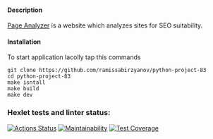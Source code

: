 #### Description


[Page Analyzer](https://page-analyzer-app-wc5k.onrender.com/ "link to application") is a website which analyzes sites for SEO suitability.


#### Installation

To start application lacolly tap this commands


```
git clone https://github.com/ramissabirzyanov/python-project-83
cd python-project-83
make isntall
make build
make dev
```




### Hexlet tests and linter status:
[![Actions Status](https://github.com/ramissabirzyanov/python-project-83/actions/workflows/hexlet-check.yml/badge.svg)](https://github.com/ramissabirzyanov/python-project-83/actions)
[![Maintainability](https://api.codeclimate.com/v1/badges/72bbf6b7416634d7677a/maintainability)](https://codeclimate.com/github/ramissabirzyanov/python-project-83/maintainability)
[![Test Coverage](https://api.codeclimate.com/v1/badges/72bbf6b7416634d7677a/test_coverage)](https://codeclimate.com/github/ramissabirzyanov/python-project-83/test_coverage)


